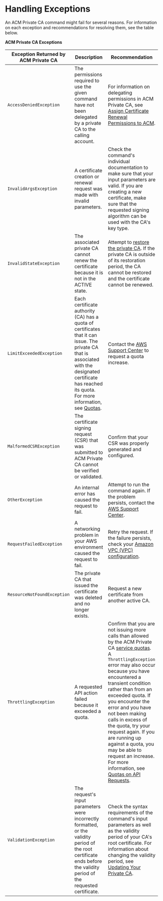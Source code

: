 # Handling Exceptions<a name="PCATsExceptions"></a>

An ACM Private CA command might fail for several reasons\. For information on each exception and recommendations for resolving them, see the table below\.


**ACM Private CA Exceptions**  

|  Exception Returned by ACM Private CA  | Description | Recommendation | 
| --- | --- | --- | 
|  <a name="AccessDeniedException"></a>`AccessDeniedException`  | The permissions required to use the given command have not been delegated by a private CA to the calling account\. |  For information on delegating permissions in ACM Private CA, see [Assign Certificate Renewal Permissions to ACM](assign-permissions.md#PcaPermissions)\.  | 
|  <a name="InvalidArgsException"></a>`InvalidArgsException`  | A certificate creation or renewal request was made with invalid parameters\. | Check the command's individual documentation to make sure that your input parameters are valid\. If you are creating a new certificate, make sure that the requested signing algorithm can be used with the CA's key type\. | 
|  <a name="InvalidStateException"></a>`InvalidStateException`  | The associated private CA cannot renew the certificate because it is not in the ACTIVE state\. | Attempt to [restore the private CA](PCARestoreCA.md)\. If the private CA is outside of its restoration period, the CA cannot be restored and the certificate cannot be renewed\. | 
|  <a name="LimitExceededException"></a>`LimitExceededException`  | Each certificate authority \(CA\) has a quota of certificates that it can issue\. The private CA that is associated with the designated certificate has reached its quota\. For more information, see [Quotas](PcaLimits.md)\. | Contact the [AWS Support Center](https://aws.amazon.com/premiumsupport/) to request a quota increase\. | 
|  <a name="MalformedCSRException"></a>`MalformedCSRException`  | The certificate signing request \(CSR\) that was submitted to ACM Private CA cannot be verified or validated\. | Confirm that your CSR was properly generated and configured\.  | 
|  `OtherException`  | An internal error has caused the request to fail\. | Attempt to run the command again\. If the problem persists, contact the [AWS Support Center](https://aws.amazon.com/premiumsupport/)\. | 
|  <a name="RequestFailedException"></a>`RequestFailedException`  |  A networking problem in your AWS environment caused the request to fail\.  |  Retry the request\. If the failure persists, check your [Amazon VPC \(VPC\) configuration](https://docs.aws.amazon.com/vpc/latest/userguide/what-is-amazon-vpc.html)\.  | 
|  <a name="ResourceNotFoundException"></a>`ResourceNotFoundException`  |  The private CA that issued the certificate was deleted and no longer exists\.  |  Request a new certificate from another active CA\.  | 
|  <a name="ThrottlingException"></a>`ThrottlingException`  | A requested API action failed because it exceeded a quota\. |  Confirm that you are not issuing more calls than allowed by the ACM Private CA [service quotas](PcaLimits.md)\. A `ThrottlingException` error may also occur because you have encountered a transient condition rather than from an exceeded quota\. If you encounter the error and you have not been making calls in excess of the quota, try your request again\. If you are running up against a quota, you may be able to request an increase\. For more information, see [Quotas on API Requests](PcaLimits.md#PcaLimits-api)\. | 
|  <a name="ValidationException"></a>`ValidationException`  |  The request's input parameters were incorrectly formatted, or the validity period of the root certificate ends before the validity period of the requested certificate\.  |  Check the syntax requirements of the command's input parameters as well as the validity period of your CA's root certificate\. For information about changing the validity period, see [Updating Your Private CA](PCAUpdateCA.md)\.  | 